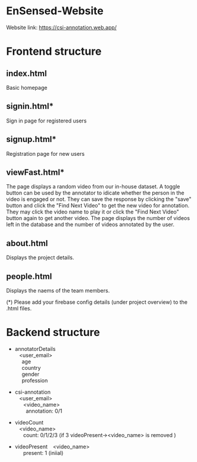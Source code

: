 # EnSensed-Website
Website link: https://csi-annotation.web.app/


# Frontend structure


## index.html
Basic homepage
## signin.html*
Sign in page for registered users 
## signup.html*
Registration page for new users 
## viewFast.html*
The page displays a random video from our in-house dataset. A toggle button can be used by the annotator to idicate whether the person in the video is engaged or not. They can save the response by clicking the "save" button and click the "Find Next Video" to get the new video for annotation. They may click the video name to play it or click the "Find Next Video" button again to get another video.  The page displays the number of videos left in the database and the number of videos annotated by the user.
## about.html
Displays the project details.
## people.html
Displays the naems of the team members.


(*) Please add your firebase config details (under project overview) to the .html files. 


# Backend structure
* annotatorDetails  
&ensp; <user_email>  
&ensp;&ensp; age  
&ensp;&ensp; country  
&ensp;&ensp; gender  
&ensp;&ensp; profession  
  
* csi-annotation  
&ensp; <user_email>  
&ensp; &ensp; <video_name>  
&ensp;&ensp; &ensp; annotation: 0/1 

* videoCount  
&ensp; <video_name>  
&ensp; &ensp; count: 0/1/2/3  (if 3 videoPresent-><video_name> is removed )

* videoPresent 
&ensp; <video_name>  
&ensp; &ensp; present: 1 (iniial)


  


  
